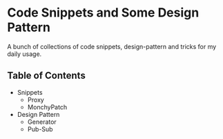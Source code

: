 # Code Snippets and Some Design Pattern

A bunch of collections of code snippets, design-pattern and tricks for my daily usage.

## Table of Contents

- Snippets
  - Proxy
  - MonchyPatch
- Design Pattern
  - Generator
  - Pub-Sub
